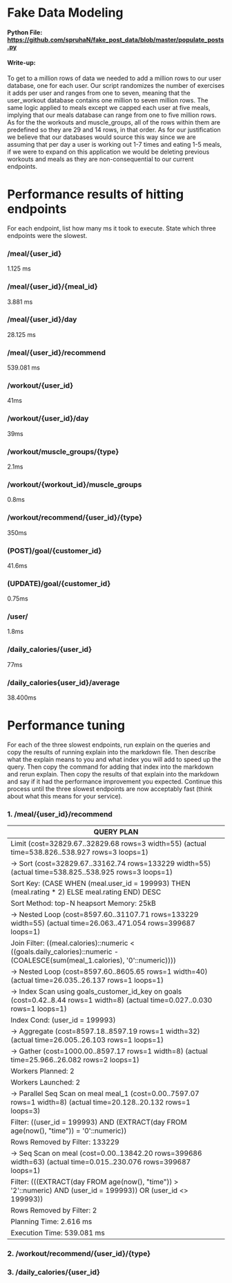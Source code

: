 # Fake Data Modeling
#### Python File: https://github.com/spruhaN/fake_post_data/blob/master/populate_posts.py
#### Write-up: 
To get to a million rows of data we needed to add a million rows to our user database, one for each user. Our script randomizes the number of exercises it adds per user and ranges from one to seven, meaning that the user_workout database contains one million to seven million rows. The same logic applied to meals except we capped each user at five meals, implying that our meals database can range from one to five million rows. As for the the workouts and muscle_groups, all of the rows within them are predefined so they are 29 and 14 rows, in that order.
As for our justification we believe that our databases would source this way since we are assuming that per day a user is working out 1-7 times and eating 1-5 meals, if we were to expand on this application we would be deleting previous workouts and meals as they are non-consequential to our current endpoints.

# Performance results of hitting endpoints

For each endpoint, list how many ms it took to execute. State which three endpoints were the slowest.
### /meal/{user_id}
1.125 ms

### /meal/{user_id}/{meal_id}
3.881 ms

### /meal/{user_id}/day
28.125 ms

### /meal/{user_id}/recommend
539.081 ms

### /workout/{user_id}
41ms

### /workout/{user_id}/day
39ms

### /workout/muscle_groups/{type}
2.1ms

### /workout/{workout_id}/muscle_groups
0.8ms

### /workout/recommend/{user_id}/{type}
350ms

### (POST)/goal/{customer_id}
41.6ms

### (UPDATE)/goal/{customer_id}
0.75ms

### /user/
1.8ms

### /daily_calories/{user_id}
77ms

### /daily_calories{user_id}/average
38.400ms

# Performance tuning
For each of the three slowest endpoints, run explain on the queries and copy the results of running explain into the markdown file. Then describe what the explain means to you and what index you will add to speed up the query. Then copy the command for adding that index into the markdown and rerun explain. Then copy the results of that explain into the markdown and say if it had the performance improvement you expected. Continue this process until the three slowest endpoints are now acceptably fast (think about what this means for your service).

### 1. /meal/{user_id}/recommend
QUERY PLAN                                                                                                                                            |
----------------------------------------------------------------------------------------------------------------------------------------------------- |
Limit  (cost=32829.67..32829.68 rows=3 width=55) (actual time=538.826..538.927 rows=3 loops=1)                                                        |
  ->  Sort  (cost=32829.67..33162.74 rows=133229 width=55) (actual time=538.825..538.925 rows=3 loops=1)                                              |
        Sort Key: (CASE WHEN (meal.user_id = 199993) THEN (meal.rating * 2) ELSE meal.rating END) DESC                                                |
        Sort Method: top-N heapsort  Memory: 25kB                                                                                                     |
        ->  Nested Loop  (cost=8597.60..31107.71 rows=133229 width=55) (actual time=26.063..471.054 rows=399687 loops=1)                              |
              Join Filter: ((meal.calories)::numeric < ((goals.daily_calories)::numeric - (COALESCE(sum(meal_1.calories), '0'::numeric))))            |
              ->  Nested Loop  (cost=8597.60..8605.65 rows=1 width=40) (actual time=26.035..26.137 rows=1 loops=1)                                    |
                    ->  Index Scan using goals_customer_id_key on goals  (cost=0.42..8.44 rows=1 width=8) (actual time=0.027..0.030 rows=1 loops=1)   |
                          Index Cond: (user_id = 199993)                                                                                              |
                    ->  Aggregate  (cost=8597.18..8597.19 rows=1 width=32) (actual time=26.005..26.103 rows=1 loops=1)                                |
                          ->  Gather  (cost=1000.00..8597.17 rows=1 width=8) (actual time=25.966..26.082 rows=2 loops=1)                              |
                                Workers Planned: 2                                                                                                    |
                                Workers Launched: 2                                                                                                   |
                                ->  Parallel Seq Scan on meal meal_1  (cost=0.00..7597.07 rows=1 width=8) (actual time=20.128..20.132 rows=1 loops=3) |
                                      Filter: ((user_id = 199993) AND (EXTRACT(day FROM age(now(), "time")) = '0'::numeric))                          |
                                      Rows Removed by Filter: 133229                                                                                  |
              ->  Seq Scan on meal  (cost=0.00..13842.20 rows=399686 width=63) (actual time=0.015..230.076 rows=399687 loops=1)                       |
                    Filter: (((EXTRACT(day FROM age(now(), "time")) > '2'::numeric) AND (user_id = 199993)) OR (user_id <> 199993))                   |
                    Rows Removed by Filter: 2                                                                                                         |
Planning Time: 2.616 ms                                                                                                                               |
Execution Time: 539.081 ms                                                                                                                            |


### 2. /workout/recommend/{user_id}/{type}
### 3. /daily_calories/{user_id}
